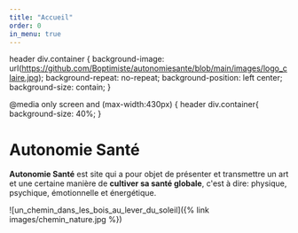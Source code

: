 ```yaml
---
title: "Accueil"
order: 0
in_menu: true
---
```

header div.container {
  background-image: url(https://github.com/Boptimiste/autonomiesante/blob/main/images/logo_claire.jpg);
  background-repeat: no-repeat;
  background-position: left center;
  background-size: contain;
}

@media only screen and (max-width:430px) {
  header div.container{
      background-size: 40%; }

# Autonomie Santé      

**Autonomie Santé** est site qui a pour objet de présenter et transmettre un art et une certaine manière de **cultiver sa santé globale**, c'est à dire:
physique, psychique, émotionnelle et énergétique.


![un_chemin_dans_les_bois_au_lever_du_soleil]({% link images/chemin_nature.jpg %}) 